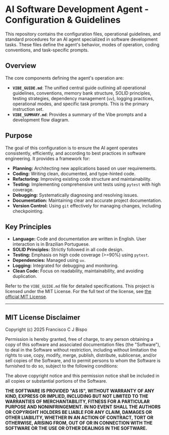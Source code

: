 # AI Software Development Agent - Configuration & Guidelines

This repository contains the configuration files, operational guidelines, and standard procedures for an AI agent specialized in software development tasks. These files define the agent's behavior, modes of operation, coding conventions, and task-specific prompts.

## Overview

The core components defining the agent's operation are:

*   **`VIBE_GUIDE.md`**: The unified central guide outlining all operational guidelines, conventions, memory bank structure, SOLID principles, testing strategies, dependency management (`uv`), logging practices, operational modes, and specific task prompts. This is the primary instruction set.
*   **`VIBE_SUMMARY.md`**: Provides a summary of the Vibe prompts and a development flow diagram.

## Purpose

The goal of this configuration is to ensure the AI agent operates consistently, efficiently, and according to best practices in software engineering. It provides a framework for:

*   **Planning:** Architecting new applications based on user requirements.
*   **Coding:** Writing clean, documented, and type-hinted code.
*   **Refactoring:** Improving existing code structure and maintainability.
*   **Testing:** Implementing comprehensive unit tests using `pytest` with high coverage.
*   **Debugging:** Systematically diagnosing and resolving issues.
*   **Documentation:** Maintaining clear and accurate project documentation.
*   **Version Control:** Using `git` effectively for managing changes, including checkpointing.

## Key Principles

*   **Language:** Code and documentation are written in English. User interaction is in Brazilian Portuguese.
*   **SOLID Principles:** Strictly followed in all code design.
*   **Testing:** Emphasis on high code coverage (>=90%) using `pytest`.
*   **Dependencies:** Managed using `uv`.
*   **Logging:** Integrated for debugging and monitoring.
*   **Clean Code:** Focus on readability, maintainability, and avoiding duplication.

Refer to the `VIBE_GUIDE.md` file for detailed specifications.
This project is licensed under the MIT License. For the full text of the license, see [the official MIT License](https://opensource.org/licenses/MIT).

---
## MIT License Disclaimer

Copyright (c) 2025 Francisco C J Bispo

Permission is hereby granted, free of charge, to any person obtaining a copy of this software and associated documentation files (the "Software"), to deal in the Software without restriction, including without limitation the rights to use, copy, modify, merge, publish, distribute, sublicense, and/or sell copies of the Software, and to permit persons to whom the Software is furnished to do so, subject to the following conditions:

The above copyright notice and this permission notice shall be included in all copies or substantial portions of the Software.

**THE SOFTWARE IS PROVIDED "AS IS", WITHOUT WARRANTY OF ANY KIND, EXPRESS OR IMPLIED, INCLUDING BUT NOT LIMITED TO THE WARRANTIES OF MERCHANTABILITY, FITNESS FOR A PARTICULAR PURPOSE AND NONINFRINGEMENT. IN NO EVENT SHALL THE AUTHORS OR COPYRIGHT HOLDERS BE LIABLE FOR ANY CLAIM, DAMAGES OR OTHER LIABILITY, WHETHER IN AN ACTION OF CONTRACT, TORT OR OTHERWISE, ARISING FROM, OUT OF OR IN CONNECTION WITH THE SOFTWARE OR THE USE OR OTHER DEALINGS IN THE SOFTWARE.**
